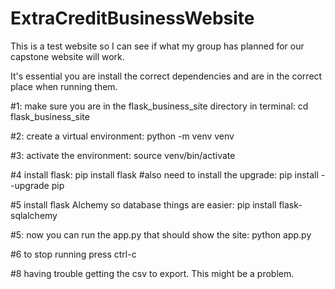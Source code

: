# ExtraCreditBusinessWebsite
This is a test website so I can see if what my group has planned for our capstone website will work.

It's essential you are install the correct dependencies and are in the correct place when running them.

#1: make sure you are in the flask_business_site directory in terminal:
cd flask_business_site

#2: create a virtual environment:
python -m venv venv

#3: activate the environment:
source venv/bin/activate

#4 install flask:
pip install flask
#also need to install the upgrade:
pip install --upgrade pip

#5 install flask Alchemy so database things are easier:
pip install flask-sqlalchemy

#5: now you can run the app.py that should show the site:
python app.py

#6 to stop running press ctrl-c

#8 having trouble getting the csv to export. This might be a problem. 




